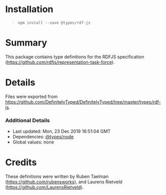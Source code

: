 # Installation
> `npm install --save @types/rdf-js`

# Summary
This package contains type definitions for the RDFJS specification (https://github.com/rdfjs/representation-task-force).

# Details
Files were exported from https://github.com/DefinitelyTyped/DefinitelyTyped/tree/master/types/rdf-js.

### Additional Details
 * Last updated: Mon, 23 Dec 2019 16:51:04 GMT
 * Dependencies: [@types/node](https://npmjs.com/package/@types/node)
 * Global values: none

# Credits
These definitions were written by Ruben Taelman (https://github.com/rubensworks), and Laurens Rietveld (https://github.com/LaurensRietveld).
